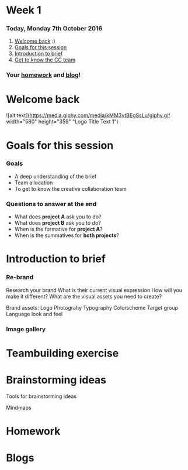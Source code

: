 # Week 1

### Today, Monday 7th October 2016

1. [Welcome back](#welcome) :)
2. [Goals for this session](#goals)
2. [Introduction to brief](#introduction-to-brief)
3. [Get to know the CC team](#ccteam)

### Your [homework](#homework) and [blog](#blog)!

# Welcome back 


![alt text](https://media.giphy.com/media/kMM3vtBEgSsLu/giphy.gif width="580" height="359" "Logo Title Text 1")



# Goals for this session 

### Goals 

* A deep understanding of the brief
* Team allocation 
* To get to know the creative collaboration team 	

### Questions to answer at the end 

* What does **project A** ask you to do? 
* What does **project B** ask you to do? 
* When is the formative for **project A**?
* When is the summatives for **both projects**?


# Introduction to brief 

### Re-brand 


Research your brand 
What is their current visual expression 
How will you make it different? 
What are the visual assets you need to create? 



Brand assets:
Logo
Photograhy 
Typography
Colorscheme 
Target group 
Language 
look and feel 



### Image gallery 

# Teambuilding exercise 

# Brainstorming ideas 

Tools for brainstorming ideas 

Mindmaps 

# Homework 

# Blogs 